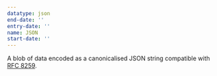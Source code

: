 ```yaml
---
datatype: json
end-date: ''
entry-date: ''
name: JSON
start-date: ''
---
```


A blob of data encoded as a canonicalised JSON string compatible with [RFC 8259](https://tools.ietf.org/html/rfc8259).